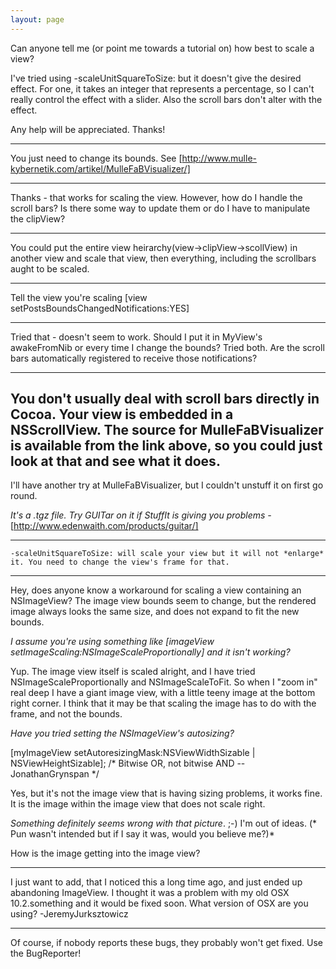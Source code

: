 ```yaml
---
layout: page
---
```




Can anyone tell me (or point me towards a tutorial on) how best to scale a view?

I've tried using     -scaleUnitSquareToSize: but it doesn't give the desired effect.  For one, it takes an integer that represents a percentage, so I can't really control the effect with a slider.  Also the scroll bars don't alter with the effect.

Any help will be appreciated.  Thanks!

----

You just need to change its bounds. See [http://www.mulle-kybernetik.com/artikel/MulleFaBVisualizer/]

----

Thanks - that works for scaling the view.  However, how do I handle the scroll bars?  Is there some way to update them or do I have to manipulate the clipView?

----

You could put the entire view heirarchy(view->clipView->scollView) in another view and scale that view, then everything, including the scrollbars aught to be scaled.

----

Tell the view you're scaling     [view setPostsBoundsChangedNotifications:YES]

----

Tried that - doesn't seem to work.  Should I put it in MyView's awakeFromNib or every time I change the bounds?  Tried both.  Are the scroll bars automatically registered to receive those notifications?

----

You don't usually deal with scroll bars directly in Cocoa. Your view is embedded in a NSScrollView. The source for MulleFaBVisualizer is available from the link above, so you could just look at that and see what it does.
----
I'll have another try at MulleFaBVisualizer, but I couldn't unstuff it on first go round.

*It's a .tgz file. Try GUITar on it if StuffIt is giving you problems -* [http://www.edenwaith.com/products/guitar/]

----

    -scaleUnitSquareToSize: will scale your view but it will not *enlarge* it. You need to change the view's frame for that.

----

Hey, does anyone know a workaround for scaling a view containing an NSImageView? The image view bounds seem to change, but the rendered image always looks the same size, and does not expand to fit the new bounds.

*I assume you're using something like     [imageView setImageScaling:NSImageScaleProportionally] and it isn't working?*

Yup. The image view itself is scaled alright, and I have tried NSImageScaleProportionally and NSImageScaleToFit. So when I "zoom in" real deep I have a giant image view, with a little teeny image at the bottom right corner. I think that it may be that scaling the image has to do with the frame, and not the bounds.

*Have you tried setting the NSImageView's autosizing?* 

    
[myImageView setAutoresizingMask:NSViewWidthSizable | NSViewHeightSizable]; /* Bitwise OR, not bitwise AND -- JonathanGrynspan */


Yes, but it's not the image view that is having sizing problems, it works fine. It is the image within the image view that does not scale right.

*Something definitely seems wrong with that picture*. ;-) I'm out of ideas. (* Pun wasn't intended but if I say it was, would you believe me?)*

How is the image getting into the image view?

----
I just want to add, that I noticed this a long time ago, and just ended up abandoning ImageView. I thought it was a problem with my old OSX 10.2.something and it would be fixed soon. What version of OSX are you using? -JeremyJurksztowicz

----
Of course, if nobody reports these bugs, they probably won't get fixed. Use the BugReporter!
